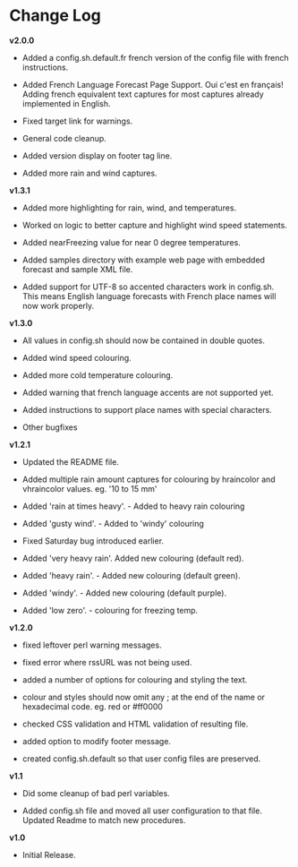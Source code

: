 # Change Log

**v2.0.0**

* Added a config.sh.default.fr french version of the config file with french instructions.

* Added French Language Forecast Page Support. Oui c'est en français! Adding french equivalent text captures for most captures already implemented in English.

* Fixed target link for warnings.

* General code cleanup.

* Added version display on footer tag line.

* Added more rain and wind captures.

**v1.3.1**

* Added more highlighting for rain, wind, and temperatures.

* Worked on logic to better capture and highlight wind speed statements.

* Added nearFreezing value for near 0 degree temperatures.

* Added samples directory with example web page with embedded forecast and sample XML file.

* Added support for UTF-8 so accented characters work in config.sh. This means English language forecasts with French place names will now work properly.

**v1.3.0**

* All values in config.sh should now be contained in double quotes.

* Added wind speed colouring.

* Added more cold temperature colouring.

* Added warning that french language accents are not supported yet.

* Added instructions to support place names with special characters.

* Other bugfixes

**v1.2.1**

* Updated the README file.

* Added multiple rain amount captures for colouring by hraincolor and vhraincolor values. eg. '10 to 15 mm'

* Added 'rain at times heavy'. - Added to heavy rain colouring

* Added 'gusty wind'. - Added to 'windy' colouring

* Fixed Saturday bug introduced earlier.

* Added 'very heavy rain'. Added new colouring (default red).

* Added 'heavy rain'. - Added new colouring (default green).

* Added 'windy'. - Added new colouring (default purple).

* Added 'low zero'. - colouring for freezing temp.

**v1.2.0**

* fixed leftover perl warning messages.

* fixed error where rssURL was not being used.

* added a number of options for colouring and styling the text.

* colour and styles should now omit any ; at the end of the name or hexadecimal code. eg. red or #ff0000

* checked CSS validation and HTML validation of resulting file.

* added option to modify footer message.

* created config.sh.default so that user config files are preserved.

**v1.1**

* Did some cleanup of bad perl variables.

* Added config.sh file and moved all user configuration to that file. Updated Readme to match new procedures.


**v1.0**

* Initial Release.